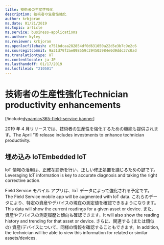 ```yaml
---
title: 技術者の生産性強化
description: 技術者の生産性強化
author: krbjoran
ms.date: 01/21/2019
ms.topic: article
ms.service: business-applications
ms.author: kyley
ms.reviewer: krbjoran
ms.openlocfilehash: e751bdcaa282854df0d631050a22d5e3b7c9e2c6
ms.sourcegitcommit: 9a31d79f2ae098559c294503984e0d9ddc37c0ad
ms.translationtype: HT
ms.contentlocale: ja-JP
ms.lasthandoff: 01/17/2019
ms.locfileid: "210501"
---
```

#  <a name="technician-productivity-enhancements"></a><span data-ttu-id="29c3a-103">技術者の生産性強化</span><span class="sxs-lookup"><span data-stu-id="29c3a-103">Technician productivity enhancements</span></span>
[!include[dynamics365-field-service banner](../../includes/dynamics365-field-service.md)]

<span data-ttu-id="29c3a-104">2019 年 4 月リリースでは、技術者の生産性を強化するための機能も提供されます。</span><span class="sxs-lookup"><span data-stu-id="29c3a-104">The April '19 release includes investments to enhance technician productivity.</span></span>

## <a name="embedded-iot"></a><span data-ttu-id="29c3a-105">埋め込み IoT</span><span class="sxs-lookup"><span data-stu-id="29c3a-105">Embedded IoT</span></span>
<span data-ttu-id="29c3a-106">IoT 情報の活用は、正確な診断を行い、正しい修正処置を講じるための鍵です。</span><span class="sxs-lookup"><span data-stu-id="29c3a-106">Leveraging IoT information is key to accurate diagnosis and taking the right corrective action.</span></span>

<span data-ttu-id="29c3a-107">Field Service モバイル アプリは、IoT データによって強化される予定です。</span><span class="sxs-lookup"><span data-stu-id="29c3a-107">The Field Service mobile app will be augmented with IoT data.</span></span> <span data-ttu-id="29c3a-108">これらのデータにより、特定の資産やデバイスの現在の測定値を確認できるようになります。</span><span class="sxs-lookup"><span data-stu-id="29c3a-108">This data will show the current readings for a given asset or device.</span></span> <span data-ttu-id="29c3a-109">また、資産やデバイスの測定履歴と傾向も確認できます。</span><span class="sxs-lookup"><span data-stu-id="29c3a-109">It will also show the reading history and trending for that asset or device.</span></span> <span data-ttu-id="29c3a-110">さらに、関連する (または類似の) 資産/デバイスについて、同様の情報を確認することもできます。</span><span class="sxs-lookup"><span data-stu-id="29c3a-110">In addition, the technician will be able to view this information for related or similar assets/devices.</span></span>
